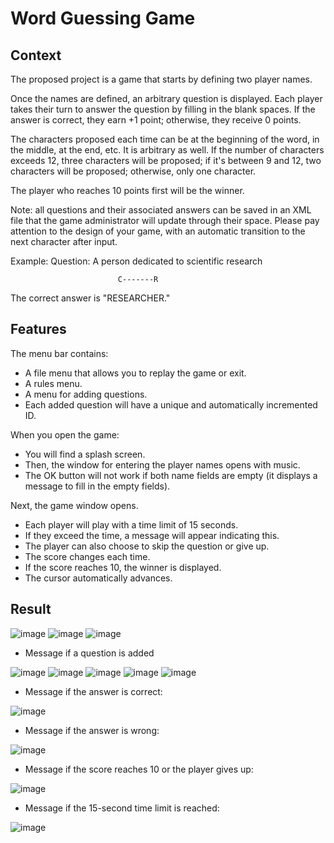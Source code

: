 # Word Guessing Game
## Context
The proposed project is a game that starts by defining two player names.

Once the names are defined, an arbitrary question is displayed. Each player takes their turn to answer the question by filling in the blank spaces. If the answer is correct, they earn +1 point; otherwise, they receive 0 points.

The characters proposed each time can be at the beginning of the word, in the middle, at the end, etc. It is arbitrary as well. If the number of characters exceeds 12, three characters will be proposed; if it's between 9 and 12, two characters will be proposed; otherwise, only one character.

The player who reaches 10 points first will be the winner.

Note: all questions and their associated answers can be saved in an XML file that the game administrator will update through their space. Please pay attention to the design of your game, with an automatic transition to the next character after input.

Example:
Question: A person dedicated to scientific research

                            C-------R
                            
The correct answer is "RESEARCHER."

## Features
The menu bar contains:
- A file menu that allows you to replay the game or exit.
- A rules menu.
- A menu for adding questions.
- Each added question will have a unique and automatically incremented ID.

When you open the game:
- You will find a splash screen.
- Then, the window for entering the player names opens with music.
- The OK button will not work if both name fields are empty (it displays a message to fill in the empty fields).

Next, the game window opens.
- Each player will play with a time limit of 15 seconds.
- If they exceed the time, a message will appear indicating this.
- The player can also choose to skip the question or give up.
- The score changes each time.
- If the score reaches 10, the winner is displayed.
- The cursor automatically advances.

## Result
![image](https://user-images.githubusercontent.com/96595695/208979925-cbf7700b-3e2a-4caf-9a5b-643da588a6f0.png)
![image](https://user-images.githubusercontent.com/96595695/208980047-38f65a3b-64b2-4277-a867-6c160b7055e7.png)
![image](https://user-images.githubusercontent.com/96595695/208980156-37a7a258-447b-432c-8d90-560da9e148e8.png)
- Message if a question is added

![image](https://user-images.githubusercontent.com/96595695/208980181-f66928d8-4247-40c4-bd59-69babe031c6e.png)
![image](https://user-images.githubusercontent.com/96595695/208980203-5dd57f73-4976-46ad-8b21-ed6b6865ad2b.png)
![image](https://user-images.githubusercontent.com/96595695/208980289-9d0afcac-e4c7-4017-a483-c1a0c2fec271.png)
![image](https://user-images.githubusercontent.com/96595695/208980323-d30bad5e-0884-444e-aede-34e35f887cc5.png)
![image](https://user-images.githubusercontent.com/96595695/208980346-07017e44-f8bc-4a21-89bd-f2e3ca8e8d6c.png)
- Message if the answer is correct:

![image](https://user-images.githubusercontent.com/96595695/208980491-905e44ab-3f40-4566-9617-ad2747daeaff.png)
- Message if the answer is wrong:

![image](https://user-images.githubusercontent.com/96595695/208980563-6c47eba3-46ab-4d2d-81fe-c57ce7b401e2.png)
- Message if the score reaches 10 or the player gives up:

![image](https://user-images.githubusercontent.com/96595695/208980674-d4774d36-4cf0-4ead-bb65-8d47e26d0312.png)
- Message if the 15-second time limit is reached:

![image](https://user-images.githubusercontent.com/96595695/208980726-b404d56f-75ce-408f-b84c-a21782493e0c.png)

